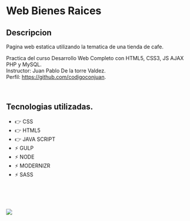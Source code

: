 # Web Bienes Raices

## Descripcion
Pagina web estatica utilizando la tematica de una tienda de cafe.

Practica del curso Desarrollo Web Completo con HTML5, CSS3, JS AJAX PHP y MySQL.  
Instructor: Juan Pablo De la torre Valdez.  
Perfil: https://github.com/codigoconjuan.  

<br />

## Tecnologias utilizadas.

- 👉 CSS
- 👉 HTML5
- 👉 JAVA SCRIPT  
- ⚡ GULP
- ⚡ NODE
- ⚡ MODERNIZR
- ⚡ SASS

<br /><br /><br />

[<img align="left" src="https://drive.google.com/uc?export=view&id=1g07Pwa2DeBafGdB2RFMbmBmJ_zquGQvz" />][proyectoImagenes]

[proyectoImagenes]: https://drive.google.com/drive/folders/10gl5957bn0wfuBZcKWaANAs1iBoSYf80?usp=sharing